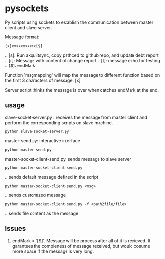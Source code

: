 # pysockets
Py scripts using sockets to establish the communication between master client and slave server.

Message format:
```
[x]xxxxxxxxxxx[$]
```
.. [s]: Run akquiltsync, copy pathced to github repo, and update debt report
.. [r]: Message with content of change report
.. [t]: message echo for testing
.. [$]: endMark

Function 'msgmapping' will map the message to different function based on the first 3 characters of message: [x]

Server script thinks the message is over when catches endMark at the end.

## usage
slave-socket-server.py : receives the message from master client and perform the corresponding scripts on slave machine.
```
python slave-socket-server.py 
```
master-send.py: interactive interface
```
python master-send.py
```

master-socket-client-send,py: sends message to slave server
```
python master-socket-client-send.py
```
.. sends default message defined in the script

```
python master-socket-client-send.py <msg>
```
.. sends customized message

```
python master-socket-client-send.py -f <path2file/file>
```
.. sends file content as the message 

## issues
1. endMark = '[$]'. Message will be process after all of it is recieved. It garantees the compleness of message received, but would cosume more space if the message is very long.
